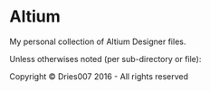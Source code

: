 Altium
======

My personal collection of Altium Designer files.

Unless otherwises noted (per sub-directory or file):

Copyright &copy; Dries007 2016 - All rights reserved
